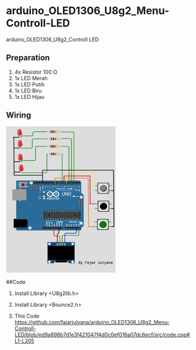 # arduino_OLED1306_U8g2_Menu-Controll-LED
arduino_OLED1306_U8g2_Controll LED
## Preparation
1. 4x Resistor 100 Ω
2. 1x LED Merah
3. 1x LED Putih
4. 1x LED Biru
5. 1x LED Hijau


## Wiring
<img src="capture/wiring.png" style="height:400px; width:300px;"><br>

##Code

1. Install Library <U8g2lib.h>
2. Install Library <Bounce2.h>

3. This Code <br>
https://github.com/fajarjulyana/arduino_OLED1306_U8g2_Menu-Controll-LED/blob/ed9a898b7d1e3f421047f4d0c0ef016a07dc8ecf/src/code.cpp#L1-L205
